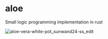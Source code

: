 # aloe
Small logic programming implementation in rust

![aloe-vera-white-pot_sunwand24-ss_edit](https://github.com/Thovi98/aloe/assets/51749973/000f13f1-4e51-49e7-9e7e-fdb6a34a07b4)
